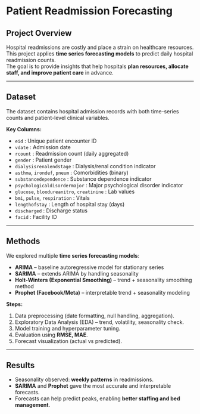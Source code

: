 #  Patient Readmission Forecasting

##  Project Overview
Hospital readmissions are costly and place a strain on healthcare resources. This project applies **time series forecasting models** to predict daily hospital readmission counts.  
The goal is to provide insights that help hospitals **plan resources, allocate staff, and improve patient care** in advance.  

---

##  Dataset
The dataset contains hospital admission records with both time-series counts and patient-level clinical variables.

**Key Columns:**
- `eid` : Unique patient encounter ID  
- `vdate` : Admission date  
- `rcount` : Readmission count (daily aggregated)  
- `gender` : Patient gender  
- `dialysisrenalendstage` : Dialysis/renal condition indicator  
- `asthma`, `irondef`, `pneum` : Comorbidities (binary)  
- `substancedependence` : Substance dependence indicator  
- `psychologicaldisordermajor` : Major psychological disorder indicator  
- `glucose`, `bloodureanitro`, `creatinine` : Lab values  
- `bmi`, `pulse`, `respiration` : Vitals  
- `lengthofstay` : Length of hospital stay (days)  
- `discharged` : Discharge status  
- `facid` : Facility ID  

---

##  Methods
We explored multiple **time series forecasting models**:
- **ARIMA** – baseline autoregressive model for stationary series  
- **SARIMA** – extends ARIMA by handling seasonality    
- **Holt-Winters (Exponential Smoothing)** – trend + seasonality smoothing method  
- **Prophet (Facebook/Meta)** – interpretable trend + seasonality modeling  

**Steps:**
1. Data preprocessing (date formatting, null handling, aggregation).  
2. Exploratory Data Analysis (EDA) – trend, volatility, seasonality check.  
3. Model training and hyperparameter tuning.  
4. Evaluation using **RMSE, MAE**.  
5. Forecast visualization (actual vs predicted).  

---

##  Results
- Seasonality observed: **weekly patterns** in readmissions.  
- **SARIMA** and **Prophet** gave the most accurate and interpretable forecasts.  
- Forecasts can help predict peaks, enabling **better staffing and bed management**.  


